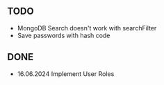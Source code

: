 ## TODO
* MongoDB Search doesn't work with searchFilter
* Save passwords with hash code

## DONE
* 16.06.2024 Implement User Roles

